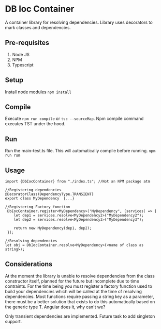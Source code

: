 # DB Ioc Container
A container library for resolving dependencies. Library uses decorators to mark classes and dependencies.

## Pre-requisites
1. Node JS
1. NPM
1. Typescript

## Setup
Install node modules
`npm install`

## Compile
Execute `npm run compile` or `tsc --sourceMap`. Npm compile command executes TST under the hood.

## Run
Run the main-test.ts file. This will automatically compile before running.
`npm run run`

## Usage
```
import {DbIocContainer} from "./index.ts"; //Not an NPM package atm

//Registering dependencies
@DecoratorClass(DependencyType.TRANSIENT)
export class MyDependency  {...}

//Registering Factory function
 DbIocContainer.register<MyDependency>("MyDependency", (services) => {
    let dep1 = services.resolve<MyDependency2>("MyDependency2");
    let dep2 = services.resolve<MyDependency3>("MyDependency3");

    return new MyDependency(dep1, dep2);
 });

//Resolving dependencies
let obj = DbIocContainer.resolve<MyDependency>(<name of class as string>);
```

## Considerations
At the moment the library is unable to resolve dependencies from the class constructor itself, planned for the future but incomplete due to time contraints. For the time being you must register a factory function used to build your dependencies which will be called at the time of resolving dependencies. Most functions require passing a string key as a parameter, there must be a better solution that exists to do this automatically based on the generic type T. Angular does it, why can't we?

Only transient dependencies are implemented. Future task to add singleton support.

